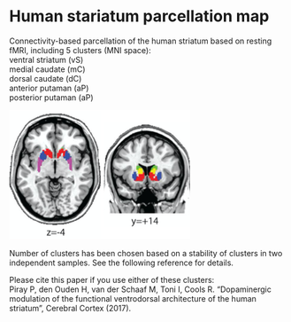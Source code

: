 # Human stariatum parcellation map

Connectivity-based parcellation of the human striatum based on resting fMRI, including 5 clusters (MNI space):  
ventral striatum (vS)  
medial caudate (mC)  
dorsal caudate (dC)  
anterior putaman (aP)  
posterior putaman (aP)  
  
![Clusters](Clusters.png)  
  
Number of clusters has been chosen based on a stability of clusters in two independent samples. See the following reference for details.  
  
Please cite this paper if you use either of these clusters:  
Piray P, den Ouden H, van der Schaaf M, Toni I, Cools R. “Dopaminergic modulation of the functional ventrodorsal architecture of the human striatum”, Cerebral Cortex (2017).
